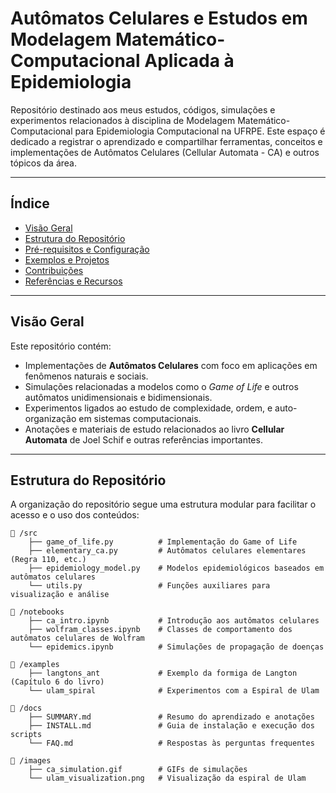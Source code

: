 # Autômatos Celulares e Estudos em Modelagem Matemático-Computacional Aplicada à Epidemiologia
Repositório destinado aos meus estudos, códigos, simulações e experimentos relacionados à disciplina de Modelagem Matemático-Computacional para Epidemiologia Computacional na UFRPE. Este espaço é dedicado a registrar o aprendizado e compartilhar ferramentas, conceitos e implementações de Autômatos Celulares (Cellular Automata - CA) e outros tópicos da área.

--- 

## **Índice**
- [Visão Geral](#visão-geral)
- [Estrutura do Repositório](#estrutura-do-repositório)
- [Pré-requisitos e Configuração](#pré-requisitos-e-configuração)
- [Exemplos e Projetos](#exemplos-e-projetos)
- [Contribuições](#contribuições)
- [Referências e Recursos](#referências-e-recursos)

---

## **Visão Geral**
Este repositório contém:
- Implementações de **Autômatos Celulares** com foco em aplicações em fenômenos naturais e sociais.
- Simulações relacionadas a modelos como o *Game of Life* e outros autômatos unidimensionais e bidimensionais.
- Experimentos ligados ao estudo de complexidade, ordem, e auto-organização em sistemas computacionais.
- Anotações e materiais de estudo relacionados ao livro **Cellular Automata** de Joel Schif e outras referências importantes.

---

## **Estrutura do Repositório**
A organização do repositório segue uma estrutura modular para facilitar o acesso e o uso dos conteúdos:

```plaintext
📂 /src
    ├── game_of_life.py          # Implementação do Game of Life
    ├── elementary_ca.py         # Autômatos celulares elementares (Regra 110, etc.)
    ├── epidemiology_model.py    # Modelos epidemiológicos baseados em autômatos celulares
    └── utils.py                 # Funções auxiliares para visualização e análise

📂 /notebooks
    ├── ca_intro.ipynb           # Introdução aos autômatos celulares
    ├── wolfram_classes.ipynb    # Classes de comportamento dos autômatos celulares de Wolfram
    └── epidemics.ipynb          # Simulações de propagação de doenças

📂 /examples
    ├── langtons_ant             # Exemplo da formiga de Langton (Capítulo 6 do livro)
    └── ulam_spiral              # Experimentos com a Espiral de Ulam

📂 /docs
    ├── SUMMARY.md               # Resumo do aprendizado e anotações
    ├── INSTALL.md               # Guia de instalação e execução dos scripts
    └── FAQ.md                   # Respostas às perguntas frequentes

📂 /images
    ├── ca_simulation.gif        # GIFs de simulações
    └── ulam_visualization.png   # Visualização da espiral de Ulam
